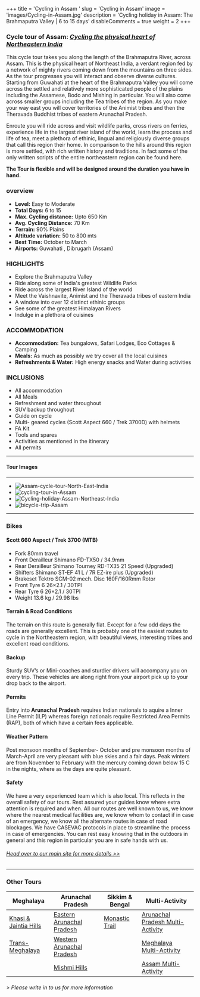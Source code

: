 +++
title = 'Cycling in Assam '
slug = 'Cycling in Assam'
image = 'images/Cycling-in-Assam.jpg'
description = 'Cycling holiday in Assam: The Brahmaputra Valley | 6 to 15 days'
disableComments = true
weight = 2
+++
### Cycle tour of Assam: [*Cycling the physical heart of Northeastern India*](https://www.nnejourneys.com/cycling/cycle-tour-of-assam/)

This cycle tour takes you along the length of the Brahmaputra River, across Assam. This is the physical heart of Northeast India, a verdant region fed by a network of mighty rivers coming down from the mountains on three sides. As the tour progresses you will interact and observe diverse cultures. Starting from Guwahati at the heart of the Brahmaputra Valley you will come across the settled and relatively more sophisticated people of the plains including the Assamese, Bodo and Mishing in particular. You will also come across smaller groups including the Tea tribes of the region. As you make your way east you will cover territories of the Animist tribes and then the Theravada Buddhist tribes of eastern Arunachal Pradesh.

Enroute you will ride across and visit wildlife parks, cross rivers on ferries, experience life in the largest river island of the world, learn the process and life of tea, meet a plethora of ethinic, lingual and religiously diverse groups that call this region their home. In comparison to the hills around this region is more settled, with rich written history and traditions. In fact some of the only written scripts of the entire northeastern region can be found here.

**The Tour is flexible and will be designed around the duration you have in hand.**

### overview




- **Level:** Easy to Moderate
- **Total Days:** 6 to 15
- **Max. Cycling distance:** Upto 650 Km
- **Avg. Cycling Distance:** 70 Km
- **Terrain:** 90% Plains
- **Altitude variation:** 50 to 800 mts
- **Best Time:** October to March
- **Airports:** Guwahati , Dibrugarh (Assam)




### HIGHLIGHTS

 - Explore the Brahmaputra Valley
 - Ride along some of India's greatest Wildlife Parks
 - Ride across the largest River Island of the world
 - Meet the Vaishnavite, Animist and the Theravada tribes of eastern India
 - A window into over 12 distinct ethinic groups
 - See some of the greatest Himalayan Rivers
 - Indulge in a plethora of cuisines

### ACCOMMODATION


 - **Accommodation:** Tea bungalows, Safari Lodges, Eco Cottages & Camping
 - **Meals:** As much as possibly we try cover all the local cuisines
 - **Refreshments & Water:** High energy snacks and Water during activities 

### INCLUSIONS

 - All accommodation
 - All Meals
 - Refreshment and water throughout
 - SUV backup throughout
 - Guide on cycle
 - Multi- geared cycles (Scott Aspect 660 / Trek 3700D) with helmets
 - FA Kit
 - Tools and spares
 - Activities as mentioned in the itinerary
 - All permits

---
#### Tour Images

---
+ ![Assam-cycle-tour-North-East-India](/images/Assam-cycle-tour.jpg)
+ ![cycling-tour-in-Assam](/images/cycling-tour-in-Assam.jpg)
+ ![Cycling-holiday-Assam-Northeast-India](/images/Cycling-holiday-Assam.jpg)
+ ![bicycle-trip-Assam](/images/bicycle-trip-Assam.jpg)

---

### Bikes
#### Scott 660 Aspect  / Trek 3700 (MTB)
- Fork 80mm travel
- Front Derailleur Shimano FD-TX50 / 34.9mm
- Rear Derailleur Shimano Tourney RD-TX35 21 Speed (Upgraded)
- Shifters Shimano ST-EF 41 L / 7R EZ-ire plus (Upgraded)
- Brakeset Tektro SCM-02 mech. Disc 160F/160Rmm Rotor
- Front Tyre 6 26×2.1 / 30TPI
- Rear Tyre 6 26×2.1 / 30TPI
- Weight 13.6 kg / 29.98 lbs



#### Terrain & Road Conditions

The terrain on this route is generally flat. Except for a few odd days the roads are generally excellent. This is probably one of the easiest routes to cycle in the Northeastern region, with beautiful views, interesting tribes and excellent road conditions.

#### Backup
Sturdy SUV’s or Mini-coaches and sturdier drivers will accompany you on every trip. These vehicles are along right from your airport pick up to your drop back to the airport.

#### Permits
Entry into **Arunachal Pradesh** requires Indian nationals to aquire a Inner Line Permit (ILP) whereas foreign nationals require Restricted Area Permits (RAP), both of which have a certain fees applicable.

#### Weather Pattern
Post monsoon months of September- October and pre monsoon months of March-April are very pleasant with blue skies and a fair days. Peak winters are from November to February with the mercury coming down below 15 C in the nights, where as the days are quite pleasant.

#### Safety 
We have a very experienced team which is also local. This reflects in the overall safety of our tours. Rest assured your guides know where extra attention is required and when. All our routes are well known to us, we know where the nearest medical facilities are, we know whom to contact if in case of an emergency, we know all the alternate routes in case of road blockages. We have CASEVAC protocols in place to streamline the process in case of emergencies. You can rest easy knowing that in the outdoors in general and this region in particular you are in safe hands with us.

 
 
###### [*Head over to our main site for more details >>*](https://www.nnejourneys.com/cycling/)
---
### Other Tours

| Meghalaya     | Arunachal Pradesh |Sikkim & Bengal |Multi-Activity |
| ----------- | ----------- |----------- |----------- |
|[Khasi & Jaintia Hills](/cycling-in-meghalaya/)      | [Eastern Arunachal Pradesh](/cycling-in-eastern-arunachal-pradesh/)    |[Monastic Trail](/cycling-in-sikkim/)      |[Arunachal Pradesh Multi-Activity](/multi-activity-holiday-arunachal-pradesh/)       |
| [Trans-Meghalaya](/trans-meghalaya-cycling-tour/)  | [Western Arunachal Pradesh](/cycling-in-western-arunachal-pradesh/)        |      |[Meghalaya Multi-Activity](/multi-activity-holiday-meghalaya/)       |
|  | [Mishmi Hills](/cycling-mishmi-hills/)      |       | [Assam Multi-Activity](/multi-activity-holiday-assam/)        | 


###### *> Please write in to us for more information*



